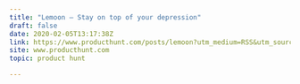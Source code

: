 ```yaml
---
title: "Lemoon — Stay on top of your depression"
draft: false
date: 2020-02-05T13:17:38Z
link: https://www.producthunt.com/posts/lemoon?utm_medium=RSS&utm_source=hune
site: www.producthunt.com
topic: product hunt  

---
```


